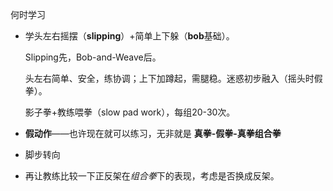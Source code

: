 何时学习

* 学头左右摇摆（**slipping**）+简单上下躲（**bob**基础）。

    Slipping先，Bob-and-Weave后。

    头左右简单、安全，练协调；上下加蹲起，需腿稳。迷惑初步融入（摇头时假拳）。

    影子拳+教练喂拳（slow pad work），每组20-30次。

* **假动作**——也许现在就可以练习，无非就是 **真拳-假拳-真拳组合拳**

* 脚步转向

* 再让教练比较一下正反架在*组合拳*下的表现，考虑是否换成反架。